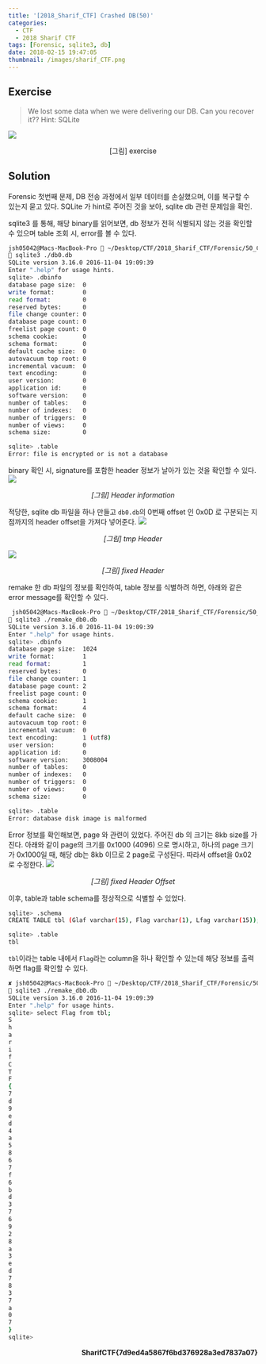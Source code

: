 ```yaml
---
title: '[2018_Sharif_CTF] Crashed DB(50)'
categories:
  - CTF
  - 2018 Sharif CTF
tags: [Forensic, sqlite3, db]
date: 2018-02-15 19:47:05
thumbnail: /images/sharif_CTF.png
---
```


## Exercise

> We lost some data when we were delivering our DB.
Can you recover it??
Hint: SQLite

![](exercise.png)
<p align='center'>[그림] exercise</p>


## Solution

Forensic 첫번째 문제, DB 전송 과정에서 일부 데이터를 손실했으며, 이를 복구할 수 있는지 묻고 있다. SQLite 가 hint로 주어진 것을 보아, sqlite db 관련 문제임을 확인.


sqlite3 를 통해, 해당 binary를 읽어보면, db 정보가 전혀 식별되지 않는 것을 확인할 수 있으며 table 조회 시, error를 볼 수 있다.

```bash
jsh05042@Macs-MacBook-Pro  ~/Desktop/CTF/2018_Sharif_CTF/Forensic/50_Crashed DB
 sqlite3 ./db0.db
SQLite version 3.16.0 2016-11-04 19:09:39
Enter ".help" for usage hints.
sqlite> .dbinfo
database page size:  0
write format:        0
read format:         0
reserved bytes:      0
file change counter: 0
database page count: 0
freelist page count: 0
schema cookie:       0
schema format:       0
default cache size:  0
autovacuum top root: 0
incremental vacuum:  0
text encoding:       0
user version:        0
application id:      0
software version:    0
number of tables:    0
number of indexes:   0
number of triggers:  0
number of views:     0
schema size:         0
```

```bash
sqlite> .table
Error: file is encrypted or is not a database
```


binary 확인 시, signature를 포함한 header 정보가 날아가 있는 것을 확인할 수 있다.
![](init.png)
<p align='center'><i>[그림] Header information</i></p>


적당한, sqlite db 파일을 하나 만들고 `db0.db`의 0번째 offset 인 0x0D 로 구분되는 지점까지의 header offset을 가져다 넣어준다.
![](tmp_header.png)
<p align='center'><i>[그림] tmp Header</i></p>

![](fix_header.png)
<p align='center'><i>[그림] fixed Header</i></p>


remake 한 db 파일의 정보를 확인하여, table 정보를 식별하려 하면, 아래와 같은 error message를 확인할 수 있다.

```bash
 jsh05042@Macs-MacBook-Pro  ~/Desktop/CTF/2018_Sharif_CTF/Forensic/50_Crashed DB
 sqlite3 ./remake_db0.db
SQLite version 3.16.0 2016-11-04 19:09:39
Enter ".help" for usage hints.
sqlite> .dbinfo
database page size:  1024
write format:        1
read format:         1
reserved bytes:      0
file change counter: 1
database page count: 2
freelist page count: 0
schema cookie:       1
schema format:       4
default cache size:  0
autovacuum top root: 0
incremental vacuum:  0
text encoding:       1 (utf8)
user version:        0
application id:      0
software version:    3008004
number of tables:    0
number of indexes:   0
number of triggers:  0
number of views:     0
schema size:         0

sqlite> .table
Error: database disk image is malformed
```

Error 정보를 확인해보면, page 와 관련이 있었다. 주어진 db 의 크기는 8kb size를 가진다. 아래와 같이 page의 크기를 0x1000 (4096) 으로 명시하고, 하나의 page 크기가 0x1000일 때, 해당 db는 8kb 이므로 2 page로 구성된다. 따라서 offset을 0x02로 수정한다.
![](fixed.png)
<p align='center'><i>[그림] fixed Header Offset</i></p>



이후, table과 table schema를 정상적으로 식별할 수 있었다.

```bash
sqlite> .schema
CREATE TABLE tbl (Glaf varchar(15), Flag varchar(1), Lfag varchar(15));

sqlite> .table
tbl
```


`tbl`이라는 table 내에서 `Flag`라는 column을 하나 확인할 수 있는데 해당  정보를 출력하면 flag를 확인할 수 있다.
```bash
✘ jsh05042@Macs-MacBook-Pro  ~/Desktop/CTF/2018_Sharif_CTF/Forensic/50_Crashed DB
 sqlite3 ./remake_db0.db
SQLite version 3.16.0 2016-11-04 19:09:39
Enter ".help" for usage hints.
sqlite> select Flag from tbl;
S
h
a
r
i
f
C
T
F
{
7
d
9
e
d
4
a
5
8
6
7
f
6
b
d
3
7
6
9
2
8
a
3
e
d
7
8
3
7
a
0
7
}
sqlite>
```

<p align='right'><strong>SharifCTF{7d9ed4a5867f6bd376928a3ed7837a07}</strong></p>
